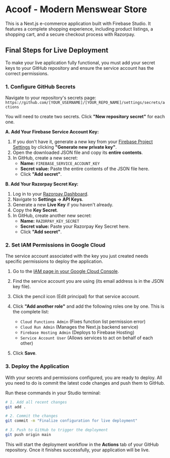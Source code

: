 # Acoof - Modern Menswear Store

This is a Next.js e-commerce application built with Firebase Studio. It features a complete shopping experience, including product listings, a shopping cart, and a secure checkout process with Razorpay.

## Final Steps for Live Deployment

To make your live application fully functional, you must add your secret keys to your GitHub repository and ensure the service account has the correct permissions.

### 1. Configure GitHub Secrets

Navigate to your repository's secrets page:
`https://github.com/[YOUR_USERNAME]/[YOUR_REPO_NAME]/settings/secrets/actions`

You will need to create two secrets. Click **"New repository secret"** for each one.

**A. Add Your Firebase Service Account Key:**

1.  If you don't have it, generate a new key from your [Firebase Project Settings](https://console.firebase.google.com/project/acoof-8e92d/settings/serviceaccounts/adminsdk) by clicking **"Generate new private key"**.
2.  Open the downloaded JSON file and copy its **entire contents**.
3.  In GitHub, create a new secret:
    *   **Name:** `FIREBASE_SERVICE_ACCOUNT_KEY`
    *   **Secret value:** Paste the entire contents of the JSON file here.
    *   Click **"Add secret"**.

**B. Add Your Razorpay Secret Key:**

1.  Log in to your [Razorpay Dashboard](https://dashboard.razorpay.com/).
2.  Navigate to **Settings -> API Keys**.
3.  Generate a new **Live Key** if you haven't already.
4.  Copy the **Key Secret**.
5.  In GitHub, create another new secret:
    *   **Name:** `RAZORPAY_KEY_SECRET`
    *   **Secret value:** Paste your Razorpay Key Secret here.
    *   Click **"Add secret"**.

### 2. Set IAM Permissions in Google Cloud

The service account associated with the key you just created needs specific permissions to deploy the application.

1.  Go to the [IAM page in your Google Cloud Console](https://console.cloud.google.com/iam-admin/iam?project=acoof-8e92d).
2.  Find the service account you are using (its email address is in the JSON key file).
3.  Click the pencil icon (Edit principal) for that service account.
4.  Click **"Add another role"** and add the following roles one by one. This is the complete list:
    *   `Cloud Functions Admin` (Fixes function list permission error)
    *   `Cloud Run Admin` (Manages the Next.js backend service)
    *   `Firebase Hosting Admin` (Deploys to Firebase Hosting)
    *   `Service Account User` (Allows services to act on behalf of each other)

5.  Click **Save**.

### 3. Deploy the Application

With your secrets and permissions configured, you are ready to deploy. All you need to do is commit the latest code changes and push them to GitHub.

Run these commands in your Studio terminal:

```bash
# 1. Add all recent changes
git add .

# 2. Commit the changes
git commit -m "Finalize configuration for live deployment"

# 3. Push to GitHub to trigger the deployment
git push origin main
```

This will start the deployment workflow in the **Actions** tab of your GitHub repository. Once it finishes successfully, your application will be live.